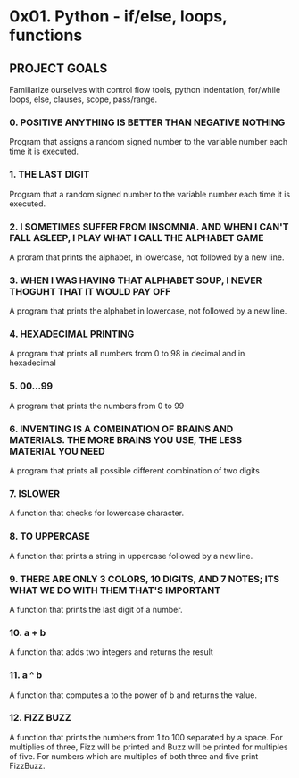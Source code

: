 # 0x01. Python - if/else, loops, functions

## PROJECT GOALS

Familiarize ourselves with control flow tools, python indentation, for/while loops, else, clauses, scope, pass/range.

### 0. POSITIVE ANYTHING IS BETTER THAN NEGATIVE NOTHING
Program that assigns a random signed number to the variable number each time it is executed.

### 1. THE LAST DIGIT
Program that a random signed number to the variable number each time it is executed.

### 2. I SOMETIMES SUFFER FROM INSOMNIA. AND WHEN I CAN'T FALL ASLEEP, I PLAY WHAT I CALL THE ALPHABET GAME
A proram that prints the alphabet, in lowercase, not followed by a new line.

### 3. WHEN I WAS HAVING THAT ALPHABET SOUP, I NEVER THOGUHT THAT IT WOULD PAY OFF
A program that prints the alphabet in lowercase, not followed by a new line.

### 4. HEXADECIMAL PRINTING
A program that prints all numbers from 0 to 98 in decimal and in hexadecimal

### 5. 00...99
A program that prints the numbers from 0 to 99

### 6. INVENTING IS A COMBINATION OF BRAINS AND MATERIALS. THE MORE BRAINS YOU USE, THE LESS MATERIAL YOU NEED
A program that prints all possible different combination of two digits

### 7. ISLOWER
A function that checks for lowercase character.

### 8. TO UPPERCASE
A function that prints a string in uppercase followed by a new line.

### 9. THERE ARE ONLY 3 COLORS, 10 DIGITS, AND 7 NOTES; ITS WHAT WE DO WITH THEM THAT'S IMPORTANT
A function that prints the last digit of a number.

### 10. a + b
A function that adds two integers and returns the result

### 11. a ^ b
A function that computes a to the power of b and returns the value.

### 12. FIZZ BUZZ
A function that prints the numbers from 1 to 100 separated by a space. For multiplies of three, Fizz will be printed and Buzz will be printed for multiples of five. For numbers which are multiples of both three and five print FizzBuzz.

